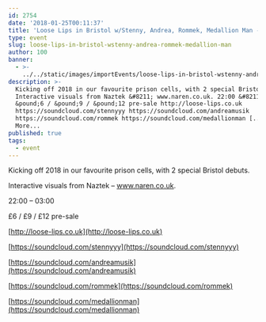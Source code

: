 ```yaml
---
id: 2754
date: '2018-01-25T00:11:37'
title: 'Loose Lips in Bristol w/Stenny, Andrea, Rommek, Medallion Man - Loose Lips'
type: event
slug: loose-lips-in-bristol-wstenny-andrea-rommek-medallion-man
author: 100
banner:
  - >-
    ../../static/images/importEvents/loose-lips-in-bristol-wstenny-andrea-rommek-medallion-man/image2754.jpeg
description: >-
  Kicking off 2018 in our favourite prison cells, with 2 special Bristol debuts.
  Interactive visuals from Naztek &#8211; www.naren.co.uk. 22:00 &#8211; 03:00
  &pound;6 / &pound;9 / &pound;12 pre-sale http://loose-lips.co.uk
  https://soundcloud.com/stennyyy https://soundcloud.com/andreamusik
  https://soundcloud.com/rommek https://soundcloud.com/medallionman [...]Read
  More...
published: true
tags:
  - event
---
```

Kicking off 2018 in our favourite prison cells, with 2 special Bristol debuts.

  

Interactive visuals from Naztek – www.naren.co.uk.

  

22:00 – 03:00

£6 / £9 / £12 pre-sale

  

[http://loose-lips.co.uk](http://loose-lips.co.uk)

  

[https://soundcloud.com/stennyyy](https://soundcloud.com/stennyyy)

[https://soundcloud.com/andreamusik](https://soundcloud.com/andreamusik)

[https://soundcloud.com/rommek](https://soundcloud.com/rommek)

[https://soundcloud.com/medallionman](https://soundcloud.com/medallionman)